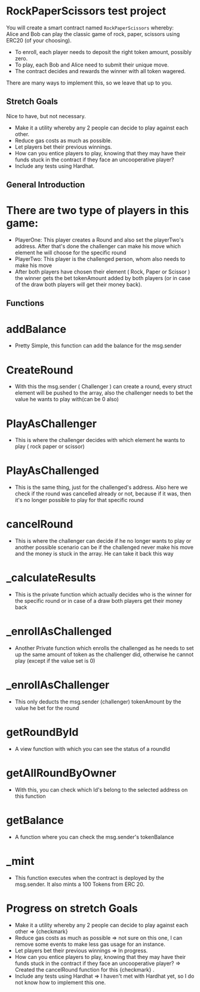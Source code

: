 # RockPaperScissors test project

You will create a smart contract named `RockPaperScissors` whereby:  
Alice and Bob can play the classic game of rock, paper, scissors using ERC20 (of your choosing).    
  
- To enroll, each player needs to deposit the right token amount, possibly zero.  
- To play, each Bob and Alice need to submit their unique move.  
- The contract decides and rewards the winner with all token wagered.  

There are many ways to implement this, so we leave that up to you.  
  
## Stretch Goals
Nice to have, but not necessary.
- Make it a utility whereby any 2 people can decide to play against each other.  
- Reduce gas costs as much as possible.
- Let players bet their previous winnings.  
- How can you entice players to play, knowing that they may have their funds stuck in the contract if they face an uncooperative player?  
- Include any tests using Hardhat.

## General Introduction

# There are two type of players in this game:
- PlayerOne: This player creates a Round and also set the playerTwo's address. After that's done the challenger can make his move which element he will choose for the specific round
- PlayerTwo: This player is the challenged person, whom also needs to make his move 
- After both players have chosen their element ( Rock, Paper or Scissor ) the winner gets the bet tokenAmount added by both players (or in case of the draw both players will get their money back).

## Functions

# addBalance

- Pretty Simple, this function can add the balance for the msg.sender

# CreateRound

- With this the msg.sender ( Challenger ) can create a round, every struct element will be pushed to the array, also the challenger needs to bet the value he wants to play with(can be 0 also)

# PlayAsChallenger

- This is where the challenger decides with which element he wants to play ( rock paper or scissor)

# PlayAsChallenged

- This is the same thing, just for the challenged's address. Also here we check if the round was cancelled already or not, because if it was, then it's no longer possible to play for that specific round

# cancelRound

- This is where the challenger can decide if he no longer wants to play or another possible scenario can be if the challenged never make his move and the money is stuck in the array. He can take it back this way

# _calculateResults

- This is the private function which actually decides who is the winner for the specific round or in case of a draw both players get their money back

# _enrollAsChallenged

- Another Private function which enrolls the challenged as he needs to set up the same amount of token as the challenger did, otherwise he cannot play (except if the value set is 0)

# _enrollAsChallenger

- This only deducts the msg.sender (challenger) tokenAmount by the value he bet for the round

# getRoundById

- A view function with which you can see the status of a roundId

# getAllRoundByOwner

- With this, you can check which Id's belong to the selected address on this function

# getBalance

- A function where you can check the msg.sender's tokenBalance

# _mint

- This function executes when the contract is deployed by the msg.sender. It also mints a 100 Tokens from ERC 20. 

# Progress on stretch Goals

- Make it a utility whereby any 2 people can decide to play against each other => {checkmark}
- Reduce gas costs as much as possible => not sure on this one, I can remove some events to make less gas usage for an instance.
- Let players bet their previous winnings => In progress.
- How can you entice players to play, knowing that they may have their funds stuck in the contract if they face an uncooperative player? => Created the cancelRound function for this {checkmark} .
- Include any tests using Hardhat => I haven't met with Hardhat yet, so I do not know how to implement this one.
